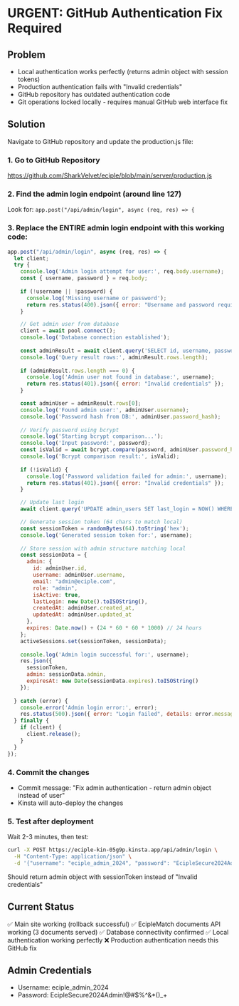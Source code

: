 # URGENT: GitHub Authentication Fix Required

## Problem
- Local authentication works perfectly (returns admin object with session tokens)
- Production authentication fails with "Invalid credentials" 
- GitHub repository has outdated authentication code
- Git operations locked locally - requires manual GitHub web interface fix

## Solution
Navigate to GitHub repository and update the production.js file:

### 1. Go to GitHub Repository
https://github.com/SharkVelvet/eciple/blob/main/server/production.js

### 2. Find the admin login endpoint (around line 127)
Look for: `app.post("/api/admin/login", async (req, res) => {`

### 3. Replace the ENTIRE admin login endpoint with this working code:

```javascript
app.post("/api/admin/login", async (req, res) => {
  let client;
  try {
    console.log('Admin login attempt for user:', req.body.username);
    const { username, password } = req.body;
    
    if (!username || !password) {
      console.log('Missing username or password');
      return res.status(400).json({ error: "Username and password required" });
    }

    // Get admin user from database
    client = await pool.connect();
    console.log('Database connection established');
    
    const adminResult = await client.query('SELECT id, username, password_hash FROM admin_users WHERE username = $1', [username]);
    console.log('Query result rows:', adminResult.rows.length);
    
    if (adminResult.rows.length === 0) {
      console.log('Admin user not found in database:', username);
      return res.status(401).json({ error: "Invalid credentials" });
    }

    const adminUser = adminResult.rows[0];
    console.log('Found admin user:', adminUser.username);
    console.log('Password hash from DB:', adminUser.password_hash);
    
    // Verify password using bcrypt
    console.log('Starting bcrypt comparison...');
    console.log('Input password:', password);
    const isValid = await bcrypt.compare(password, adminUser.password_hash);
    console.log('Bcrypt comparison result:', isValid);
    
    if (!isValid) {
      console.log('Password validation failed for admin:', username);
      return res.status(401).json({ error: "Invalid credentials" });
    }

    // Update last login
    await client.query('UPDATE admin_users SET last_login = NOW() WHERE id = $1', [adminUser.id]);

    // Generate session token (64 chars to match local)
    const sessionToken = randomBytes(64).toString('hex');
    console.log('Generated session token for:', username);
    
    // Store session with admin structure matching local
    const sessionData = {
      admin: { 
        id: adminUser.id, 
        username: adminUser.username,
        email: "admin@eciple.com",
        role: "admin",
        isActive: true,
        lastLogin: new Date().toISOString(),
        createdAt: adminUser.created_at,
        updatedAt: adminUser.updated_at
      },
      expires: Date.now() + (24 * 60 * 60 * 1000) // 24 hours
    };
    activeSessions.set(sessionToken, sessionData);
    
    console.log('Admin login successful for:', username);
    res.json({ 
      sessionToken,
      admin: sessionData.admin,
      expiresAt: new Date(sessionData.expires).toISOString()
    });
    
  } catch (error) {
    console.error('Admin login error:', error);
    res.status(500).json({ error: "Login failed", details: error.message });
  } finally {
    if (client) {
      client.release();
    }
  }
});
```

### 4. Commit the changes
- Commit message: "Fix admin authentication - return admin object instead of user"
- Kinsta will auto-deploy the changes

### 5. Test after deployment
Wait 2-3 minutes, then test:
```bash
curl -X POST https://eciple-kin-05g9p.kinsta.app/api/admin/login \
  -H "Content-Type: application/json" \
  -d '{"username": "eciple_admin_2024", "password": "EcipleSecure2024Admin!@#$%^&*()_+"}'
```

Should return admin object with sessionToken instead of "Invalid credentials"

## Current Status
✅ Main site working (rollback successful)
✅ EcipleMatch documents API working (3 documents served)
✅ Database connectivity confirmed
✅ Local authentication working perfectly
❌ Production authentication needs this GitHub fix

## Admin Credentials
- Username: eciple_admin_2024
- Password: EcipleSecure2024Admin!@#$%^&*()_+
